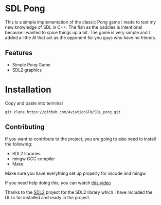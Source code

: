 # SDL Pong
This is a simple implementation of the classic Pong game I made to test my new knowledge of SDL in C++. The fish as the paddles is intentional because I wanted to spice things up a bit. The game is very simple and I added a little AI that act as the opponent for you guys who have no friends.

## Features
- Simple Pong Game
- SDL2 graphics

# Installation
Copy and paste into terminal
```
git clone https://github.com/AviationSFO/SDL_pong.git
```

## Contributing
If you want to contribute to the project, you are going to also need to install the following:

* SDL2 libraries
* mingw GCC compiler
* Make

Make sure you have everything set up properly for vscode and mingw.

If you need help doing this, you can watch [this video](https://www.youtube.com/watch?v=jUZZC9UXyFs)

Thanks to the [SDL2](https://www.libsdl.org/) project for the SDL2 library which I have included the DLLs for installed and ready in the project.
